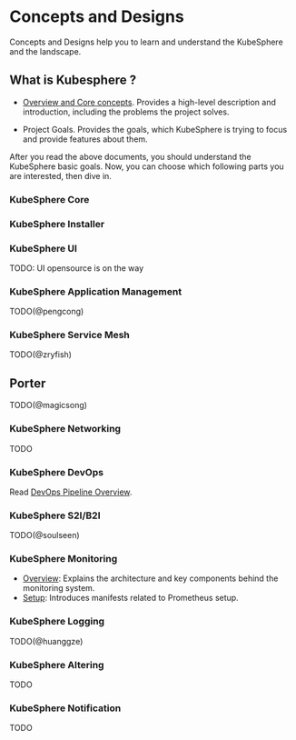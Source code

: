 # Concepts and Designs

Concepts and Designs help you to learn and understand the KubeSphere and the landscape.

## What is Kubesphere ?

- [Overview and Core concepts](overview.md). Provides a high-level description and introduction, including the problems the project solves.
 
- Project Goals. Provides the goals, which KubeSphere is trying to focus and provide features about them.

After you read the above documents, you should understand the KubeSphere basic goals. Now, you can choose which following parts you are interested, then dive in.

### KubeSphere Core 

### KubeSphere Installer 

### KubeSphere UI 

TODO: UI opensource is on the way

### KubeSphere Application Management 

TODO(@pengcong)

### KubeSphere Service Mesh 

TODO(@zryfish)

## Porter

TODO(@magicsong)

### KubeSphere Networking 

TODO

### KubeSphere DevOps 

Read [DevOps Pipeline Overview](devops-pipeline-overview.md).

### KubeSphere S2I/B2I 

TODO(@soulseen)

### KubeSphere Monitoring 

- [Overview](kubesphere-monitoring.md#Overview): Explains the architecture and key components behind the monitoring system.
- [Setup](kubesphere-monitoring.md#Setup): Introduces manifests related to Prometheus setup.

### KubeSphere Logging 

TODO(@huanggze)

### KubeSphere Altering 

TODO

### KubeSphere Notification 

TODO

